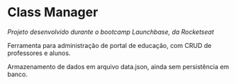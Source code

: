 # Class Manager
*Projeto desenvolvido durante o bootcamp Launchbase, da Rocketseat*


Ferramenta para administração de portal de educação, com CRUD de professores e alunos. 



Armazenamento de dados em arquivo data.json, ainda sem persistência em banco. 
